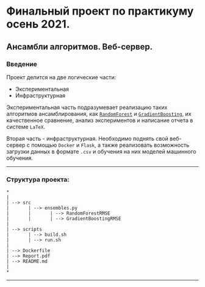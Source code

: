 # Финальный проект по практикуму осень 2021.
## Ансамбли алгоритмов. Веб-сервер.
### Введение


Проект делится на две логические части:
* Экспериментальная
* Инфраструктурная

Экспериментальная часть подразумевает реализацию 
таких алгоритмов ансамблирования, как
[`RandomForest`](http://www.machinelearning.ru/wiki/images/3/3a/Voron-ML-Compositions1-slides.pdf) 
и [`GradientBoosting`](http://www.machinelearning.ru/wiki/images/2/21/Voron-ML-Compositions-slides2.pdf), 
их качественное сравнение, анализ 
экспериментов и написание отчета в системе `LaTeX`.

Вторая часть - инфраструктурная. Необходимо поднять 
свой веб-сервер с помощью `Docker` и `Flask`, а также реализовать
возможность загрузки данных в формате  `.csv` 
и обучения на них моделей машинного обучения.

---


### Структура проекта:


```angular2html
*
|
| --> src
|       | --> ensembles.py
|       |       | --> RandomForestRMSE
|       |       | --> GradientBoostingRMSE
|
| --> scripts
|       | --> build.sh
|       | --> run.sh
|
| --> Dockerfile
| --> Report.pdf
| --> README.md
|
*
```

---
